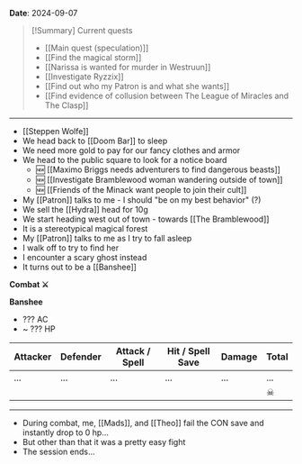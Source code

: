 **Date**: 2024-09-07

> [!Summary] Current quests
> - [[Main quest (speculation)]]
> - [[Find the magical storm]]
> - [[Narissa is wanted for murder in Westruun]]
> - [[Investigate Ryzzix]]
> - [[Find out who my Patron is and what she wants]]
> - [[Find evidence of collusion between The League of Miracles and The Clasp]]

---
- [[Steppen Wolfe]]
- We head back to [[Doom Bar]] to sleep
- We need more gold to pay for our fancy clothes and armor
- We head to the public square to look for a notice board
	- 🆕 [[Maximo Briggs needs adventurers to find dangerous beasts]]
	- 🆕 [[Investigate Bramblewood woman wandering outside of town]]
	- 🆕 [[Friends of the Minack want people to join their cult]]
- My [[Patron]] talks to me - I should "be on my best behavior" (?)
- We sell the [[Hydra]] head for 10g 
- We start heading west out of town - towards [[The Bramblewood]]
- It is a stereotypical magical forest
- My [[Patron]] talks to me as I try to fall asleep
- I walk off to try to find her
- I encounter a scary ghost instead
- It turns out to be a [[Banshee]]

**Combat ⚔**

**Banshee**
- ??? AC
- ~ ??? HP

| Attacker | Defender | Attack / Spell | Hit / Spell Save | Damage | Total |
| -------- | -------- | -------------- | ---------------- | ------ | ----- |
| ...      | ...      | ...            | ...              | ...    | ...   |
|          |          |                |                  |        | ☠     |

---
- During combat, me, [[Mads]], and [[Theo]] fail the CON save and instantly drop to 0 hp...
- But other than that it was a pretty easy fight
- The session ends...